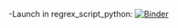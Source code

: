 -Launch in regrex_script_python: [![Binder](https://mybinder.org/badge_logo.svg)](https://mybinder.org/v2/gh/kyoungosu/regrex_script_python.git/HEAD)
